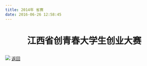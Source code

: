 ```yaml
---
title: 2014年 省赛
date: 2016-06-26 12:58:45
---
```

# <p align="center">江西省创青春大学生创业大赛<p>
![](http://og9nrsw1n.bkt.clouddn.com/bst/honor/jiangxi/20141.jpg)
[返回](/bst/honor/)